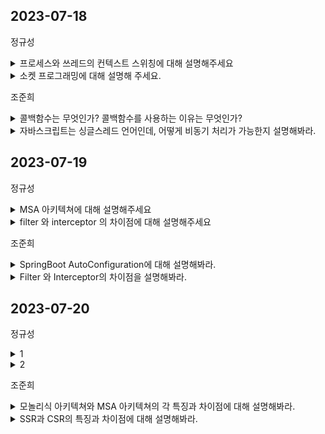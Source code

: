 ## 2023-07-18

정규성
<details>
 <summary> 프로세스와 쓰레드의 컨텍스트 스위칭에 대해 설명해주세요 </summary>
</br>
    
   프로세스는 실행중인 프로그램, 스레드는 프로세스 내부의 하나의 실행흐름이라고 설명할 수 있습니다. 컨텍스트 스위칭이란, CPU에 할당된 프로세스와 스레드가 새로운 프로세스나 쓰레드로 바뀌는 과정을 말합니다.

이때 프로세스 간의 컨텍스트 스위칭은 메모리를 공유하지 않기 때문에 오래 걸립니다. 반면에 스레드, 더 자세히 말하면, 동일 프로세스 내의 스레드는 메모리를 공유하기 때문에 훨씬 가볍습니다.

++ 컨텍스트 스위칭 과정에 대해 더 자세히 설명해 줄래요?

 컨텍스트 스위칭 과정은 크게 4단계로 나뉩니다.

1. 현재 실행중인 프로세스(스레드) 의 context를 저장합니다.
2. CPU의 캐쉬를 비웁니다.
3. TLB 라고 불리는 버퍼를 비웁니다.
4. MMU 가 새로운 프로세스(스레드)를 바라볼 수 있도록 수정합니다.

이때 동일 프로세스 내부의 스레드간 컨텍스트 스위칭은 메모리를 공유하기 때문에 2, 3, 4를 실행하지 않습니다.
    
</details>

<details>
 <summary> 소켓 프로그래밍에 대해 설명해 주세요. </summary>
 <div markdown="1">
  </br>
  우선, 소켓은 4계층의 네트워크 통신에 쓰이는 연결부를 말합니다. 대표적으로 TCP 소켓이 있습니다. TCP 소켓을 사용하는 프로그래밍은 역할이 서버와 클라이언트의 소켓으로 나뉩니다.

1. 먼저 서버 역할의 소켓을 생성하고, 특정 포트로 연결하여 수신을 대기합니다.
2. 추후에 클라이언트가 소켓을 생성하고, 서버의 ip/port 로 연결을 요청합니다.
3. 서버 소켓은 이를 받아 연결을 위한 새로운 소켓을 생성해서 연결해 줍니다.
4. 이제부터는 서로 데이터를 주고 받을 수 있습니다. 
5. 연결을 종료할 때는 클라이언트는 자신의 소켓만 닫으면 되고, 서버는 클라이언트에게 할당해준 소켓과 연결 요청을 받기 위해 열어둔 소켓을 닫으면 됩니다.
</details>

  
조준희
<details>
 <summary> 콜백함수는 무엇인가? 콜백함수를 사용하는 이유는 무엇인가? </summary>
</br>
 함수는 일급객체로, 다른 함수의 인자로 전달되거나 함수의 리턴되는 값으로 사용될 수 있다. 
따라서 일급객체인 콜백함수는 다른 함수의 인자로 전달되며, 함수 내부에서 어떤 작업이 완료된 특정 시점에 실행될 수 있다. 보통 특정 이벤트 뒤에 발생하는 이벤트 리스너로 
사용하거나, 비동기처리 방식을 동기 처리 하는 방식으로 사용된다. 
</br>
 +++++++++ 비동기처리 방식을 동기 처리 하는 방식이 무슨 말이냐, 예시를 하나 들어봐라. 
 
함수 내에서 ajax,fetch와 같이 비동기로 데이터를 가져오고 변수에 저장하여 리턴하는 경우, 비동기이기 때문에 데이터를 가져오기도 전에 다음코드를 실행하게되고 결국 변수에 데이터가 제대로 저장이 되지 않은 채로 함수가 종료가 된다. 이때 비동기 함수 뒤에 콜백함수(데이터를 변수에 저장하는 함수)를 호출하여 비동기함수가 처리 된 이후에 해당 콜백함수를 호출하도록 할 수 있다.
</details>

<details>
 <summary> 자바스크립트는 싱글스레드 언어인데, 어떻게 비동기 처리가 가능한지 설명해봐라. </summary>
</br>
 자바스크립트는 실행엔진 뿐만아니라 실행에 관여하는 Web API와 Callback Queue(Task Queue), Event Loop가 존재한다. 이때 Web API가 비동기 작업을 실행엔진의 call stack으로부터 전달받아 대신 수행하는 역할을 맡게된다. 그렇게 비동기 작업이 완료되면 callback Queue로 넘겨져서, 실행 엔진의 call stack에 들어가기 위해 대기하고 Event Loop에 의해 call stack으로 들어가 실행되게 되는 것이다. 
</br>
 +++++++++ Event Loop는 어떻게 동작하냐? 
 
 Event Loop는 계속해서 call stack에 모든 작업이 완료되어 비어있는지, Callback Queue에서 대기하고 있는 작업이 있는 지를 확인하며 두가지가 모두 충족된다면 대기하고 있는 작업을 call stack에 옮겨 작업을 실행하도록 한다.
</details>


## 2023-07-19

정규성
<details>
 <summary> MSA 아키텍쳐에 대해 설명해주세요 </summary>
</br>
 MSA는 하나의 프로그램을 만들 때 각 컴포넌트로 구성하여 하나의 큰 프로그램을 만드는 방식입니다. 이때 각 컴포넌트는 하나의 서비스 단위로 구성합니다. 예를 들면 회원을 관리하는 서비스, 상품을 등록하고 보여주는 서비스, 상품을 주문하고 결재하는 서비스를 나누어 제공할 수 있습니다.

++ 장단점에 대해 설명해주세요

각 서비스는 독립된 서버에서 동작하므로 독립적으로 배포할 수 있습니다. 즉, 다른 서비스에 문제가 생겨도 문제없이 동작할 수 있습니다. 또한 한 서비스에 트래픽이 몰린다면 해당 서비스만을 확장하면 됩니다.

다만 서버가 나눠져 있기 때문에 각 서버간 통신에 네트워크 통신이 필요합니다. 또한, 여러 곳의 서비스가 유기적으로 동작하는 경우 문제를 파악하기 어려우며, DB의 트랜젝션을 관리하기 어렵습니다.
</details>

<details>
 <summary> filter 와 interceptor 의 차이점에 대해 설명해주세요 </summary>
 <div markdown="1">
  </br>
  둘 모두 String 프레임워크와 같이 사용되는 기능입니다. 특정 요청의 전/후로 공통 작업을 쉽게 실행한도록 도와줍니다.

filter 는 dispatcher servlet 의 전후에서 부가 작업을 진행합니다. 즉, spring으로 들어가기 전에 작업을 처리합니다.

interceptor는 spring 내부에서 dispatcher servlet 이 controller 를 호출하기 전후로 작업을 진행합니다.

++ 각 기능의 예시를 들어서 설명해주세요

filter는 모든 요청에 대한 작업이므로 XSS와 같은 공통된 보안작업을 진행하거나, 요청 단위의 로깅, 인코딩 등의 기능을 담당하고, request, response 의 객체를 조작할 수도 있습니다.

interceptor는 클라이언트의 요청에 대해 전역적으로 처리해야 하는 작업을 처리합니다. 특정 요청의 권한이 있는지 확인하거나, api 단위의 로깅, httpServletRequest/response 의 조작 권한이 주어집니다.
</details>

  
조준희
<details>
 <summary> SpringBoot AutoConfiguration에 대해 설명해봐라. </summary>
</br>  
 스프링부트는 자동구성(Auto Configuration) 기능을 지공하는데, 일반적으로 수많은 빈들을 자동으로 등록해주는 기능이다. 이러한 기능으로 인해 반복적으로 빈을 등록하고 설정하는 부분을 줄이고 편리한 개발을 할 수 있게 도와주며 스프링 부트의 핵심적인 장점이라고 할 수 있다.  
 
------------------------------------------------------  
 
++ Auto Configuration이 어떻게 동작하는지 설명해봐라.  
main 메소드를 살펴보면 @SpringBootApplication이 붙어있고, 이 어노테이션을 통해 필요한 Bean 객체를 등록하고 스프링부트를 실행하는 것이다. @SpringBootApplication 어노테이션은 들어가보면 빈등록에 관여하는 2가지 단계가 있다.  
1. @ComponentScan : 자기 자신부터 시작해서, 하위 패키지를 훑으면서 @Component 어노테이션 붙어있는 객체들을 스캔하면서 자동으로 빈 객체로 등록해준다.
2. @EnableAutoConfiguration :  Spring Boot Dependency jar 파일 내에 spring.factories 파일을 열면 자동 설정 목록을 확인 할 수 있습니다. 이 목록에서 설정 환경에 따라 자동으로 선별하여 빈 객체로 등록을 해줍니다.
 
</details>

<details>
 <summary> Filter 와 Interceptor의 차이점을 설명해봐라. </summary>
</br> 
 필터와 인터셉터의 가장 큰 차이점은 적용되는 시점이라고 생각합니다. 필터같은 경우에는 스프링 컨텍스트 영역에 들어가기 전과 후에 적용되는 것이고, 인터셉터는 스프링 컨텍스트와 컨트롤러 사이에서 적용되는 것이 큰 차이입니다.  
 
--------------------------------------------------------------  
 
++ 적용시점이 다른 차이점은 알겠는데 필터와 인터셉터는 어떤 작업의 차이가 있는지 설명해봐라. 
 
필터는 보통 공통된 보안 및 인증 작업, XSS방어, 데이터 인코딩에 사용됩니다. 그리고
인터셉터는 세부적인 보안 및 인증, API 호출에 대한 로깅, Controller로 넘겨주는 데이터의 가공등에 사용됩니다.
</details>


## 2023-07-20

정규성
<details>
 <summary> 1 </summary>
</br>
</details>

<details>
 <summary> 2 </summary>
 <div markdown="1">
  </br>
</details>

  
조준희
<details>
 <summary> 모놀리식 아키텍쳐와 MSA 아키텍쳐의 각 특징과 차이점에 대해 설명해봐라. </summary>
</br>  
 모놀리식 아키텍쳐는 여러 비즈니스 로직들을 담은 하나의 시스템이 하나의 DB, 어플리케이션과 상호작용한다. 그렇기 때문에 규모가 작은 프로젝트에서는 개발과 관리가 용이하다는 장점이 있으나, 시스템이 복잡해질수록 코드의 양이 많아져 이해하기가 어려워지고 그럴수록 유지보수성은 떨어진다는 특징을 가지고 있다. 또한 작은 버그를 수정하더라고 전체를 다시 빌드, 배포해야된다는 단점을 가지고 있다.
 이런 모놀리식의 단점을 해결하기 위해 나온 것이 MSA(MicroService 아키텍쳐)이다. MSA 아키텍쳐는 기능마다 여러 모듈이 독립적으로 존재하여 이를 조합하여 하나의 어플리케이션을 구현하는 방식이다. 기능마다 독립적으로 구성되어 있어서 코드를 이해하기 쉬우며 그만큼 유지보수하기 쉽다. 또한 상대적으로 빌드 및 배포가 빠르며 작은 버그가 전체에 영향을 주지 않는다는 특징을 가지고 있다. 하지만 이또한 단점을 가지고 있는데, 하나의 어플리케이션이 여러 모듈로 분산되어 있어 관리 및 모니터링이 힘들다. 또한 모듈별로 어플리케이션과 각각 통신하므로 다양한 통신에서 발생하는 오류가 상대적으로 잦다.

 ++ 그런 어느것을 어디에 사용하는 것이 좋을까?  
 서비스의 확장 가능성이 낮거나 시스템이 크지 않다면 모놀리식 아키텍쳐를 사용하고,  
 서비스의 확장 가능성이 높거나 시스템이 크다면 MSA 아키테겨를 사용하는 것이 좋다고 생각한다.
</details>

<details>
 <summary> SSR과 CSR의 특징과 차이점에 대해 설명해봐라. </summary>
</br> 
 SSR이란 서버사이드 렌더링의 약자로 서버로부터 즉시 렌더링 가능한 html파일을 받아와 페이지 전체를 렌더링 하는 방식이다. 그렇기때문에 클라이언트에 전달되는 순간 HTML이 즉시 렌더링되어 초기 로딩 속도가 빠릅니다. 하지만 이런 특징 때문에, JS를 읽어드리는 시간과의 간격이 존재하게 되어 사용자가 버튼을 클릭하거나 이동하려고 해도 아무런 반응이 없을 수가 있다. 또한 매번 페이지를 요청할 때마다 서버는 페이지를 구성하는 모든 리소스를 준비해서 응답하므로 서버 부담이 증가할 뿐아니라 전체 페이지를 다시 렌더링하여 화면이 깜빡이게 된다. 이는 사용자 경험을 다소 떨어지게 한다.  
 CSR은 클라이언트 사이드 렌더링으로 클라이언트에서 렌더링하는 방식이다. 클라이언트가 초기화면을 로드하기 위해 서버에 요청을 보내면, 서버는 화면을 표시하는 데 필요한 렌더링 되지 않은 HTML과 모든 로직이 담겨있는 JS 파일을 보낸다. 그렇기 때문에 크기가 큰 JS를 다운받는 과정에서 초기 로딩 속도가 SSR에 비해 느리다. 하지만 그 이후부터는 서버로부터 필요한 데이터만을 불러와서 페이지 전체를 다시 렌더링하지않고, 수정이 필요한 부분만 동적으로 렌더링한다. 그렇기때문에 서버의 부하가 적고, 전체 페이지를 받아오면서 발생하는 깜빡임같은 현상을 없애주기 때문에 사용자 경험측면에서 좋은 방식이다.
</details>
